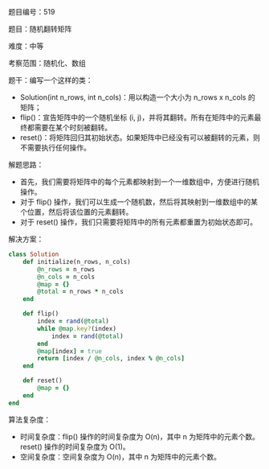 题目编号：519

题目：随机翻转矩阵

难度：中等

考察范围：随机化、数组

题干：编写一个这样的类： 

- Solution(int n_rows, int n_cols)：用以构造一个大小为 n_rows x n_cols 的矩阵；
- flip()：宣告矩阵中的一个随机坐标 (i, j)，并将其翻转。所有在矩阵中的元素最终都需要在某个时刻被翻转。
- reset()：将矩阵回归其初始状态。如果矩阵中已经没有可以被翻转的元素，则不需要执行任何操作。

解题思路： 

- 首先，我们需要将矩阵中的每个元素都映射到一个一维数组中，方便进行随机操作。
- 对于 flip() 操作，我们可以生成一个随机数，然后将其映射到一维数组中的某个位置，然后将该位置的元素翻转。
- 对于 reset() 操作，我们只需要将矩阵中的所有元素都重置为初始状态即可。

解决方案：

```ruby
class Solution
    def initialize(n_rows, n_cols)
        @n_rows = n_rows
        @n_cols = n_cols
        @map = {}
        @total = n_rows * n_cols
    end

    def flip()
        index = rand(@total)
        while @map.key?(index)
            index = rand(@total)
        end
        @map[index] = true
        return [index / @n_cols, index % @n_cols]
    end

    def reset()
        @map = {}
    end
end
```

算法复杂度： 

- 时间复杂度：flip() 操作的时间复杂度为 O(n)，其中 n 为矩阵中的元素个数。reset() 操作的时间复杂度为 O(1)。
- 空间复杂度：空间复杂度为 O(n)，其中 n 为矩阵中的元素个数。
